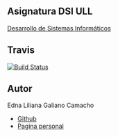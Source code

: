 
## Asignatura DSI ULL

[Desarrollo de Sistemas Informáticos](https://campusvirtual.ull.es/1617/course/view.php?id=1136)

## Travis

[![Build Status](https://travis-ci.org/ULL-ESIT-DSI-1617/evaluar-karma-ednagc.svg?branch=master)](https://travis-ci.org/ULL-ESIT-DSI-1617/evaluar-karma-ednagc)

## Autor

Edna Liliana Galiano Camacho  
* [Github](https://github.com/ednagc)
* [Pagina personal](https://ednagc.github.io/edna-galiano/)



